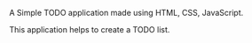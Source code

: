 A Simple TODO application made using HTML, CSS, JavaScript.

This application helps to create a TODO list.

